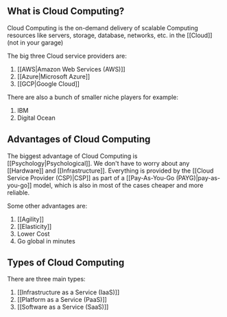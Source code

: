 ## What is Cloud Computing?

Cloud Computing is the on-demand delivery of scalable Computing resources like servers, storage, database, networks, etc. in the [[Cloud]] (not in your garage)

The big three Cloud service providers are:
1. [[AWS|Amazon Web Services (AWS)]]
2. [[Azure|Microsoft Azure]]
3. [[GCP|Google Cloud]]

There are also a bunch of smaller niche players for example:
1. IBM
2. Digital Ocean
## Advantages of Cloud Computing

The biggest advantage of Cloud Computing is [[Psychology|Psychological]]. We don't have to worry about any [[Hardware]] and [[Infrastructure]]. Everything is provided by the [[Cloud Service Provider (CSP)|CSP]] as part of a [[Pay-As-You-Go (PAYG)|pay-as-you-go]] model, which is also in most of the cases cheaper and more reliable.

Some other advantages are:
1. [[Agility]]
2. [[Elasticity]]
3. Lower Cost
4. Go global in minutes

## Types of Cloud Computing

There are three main types:

1. [[Infrastructure as a Service (IaaS)]]
2. [[Platform as a Service (PaaS)]]
3. [[Software as a Service (SaaS)]]